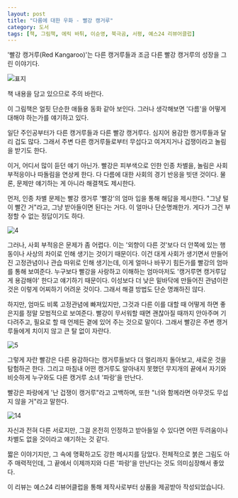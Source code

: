 ```yaml
---
layout: post
title: "다름에 대한 우화 - 빨강 캥거루"
category: 도서
tags: [책, 그림책, 에릭 바튀, 이순영, 북극곰, 서평, 예스24 리뷰어클럽]
---
```


'빨강 캥거루(Red Kangaroo)'는 다른 캥거루들과 조금 다른 빨강 캥거루의 성장을 그린 이야기다.

![표지](https://lh3.googleusercontent.com/-ux6ORWq5h3Y/Wcu4HMePErI/AAAAAAAAX74/TonkDZBuM_M7MwksB9igqTTpgUdvF1gUwCE0YBhgL/s480/red-kangaroo-book.jpg)

<div class="im im-warning">
책 내용을 담고 있으므로 주의 바란다.
</div>

이 그림책은 얼핏 단순한 애들용 동화 같아 보인다.
그러나 생각해보면 '다름'을 어떻게 대해야 하는가를 얘기하고 있다.

일단 주인공부터가 다른 캥거루들과 다른 빨강 캥거루다.
심지어 용감한 캥거루들과 달리 겁도 많다.
그래서 주변 다른 캥거루들로부터 무섭다고 여겨지거나 겁쟁이라고 놀림을 받기도 한다.

이거, 어디서 많이 듣던 얘기 아닌가.
빨강은 피부색으로 인한 인종 차별을,
놀림은 사회 부적응이나 따돌림을 연상케 한다.
다 다름에 대한 사회의 경기 반응을 빗댄 것이다.
물론, 문제만 얘기하는 게 아니라 해결책도 제시한다.

먼저, 인종 차별 문제는 빨강 캥거루 '빨강'의 엄마 입을 통해 해답을 제시한다.
"그냥 털이 빨간 거"라고, 그냥 받아들이면 된다는 거다.
이 얼마나 단순명쾌한가.
게다가 그건 부정할 수 없는 정답이기도 하다.

![4](https://lh3.googleusercontent.com/-QUV0usjKMy8/Wcu7UPXXgvI/AAAAAAAAX8Q/CD1R7LuQ98YHE5i7ASY0UW0msEoKIWocgCE0YBhgL/s640/red-kangaroo-book-4.jpg)

그러나, 사회 부적응은 문제가 좀 어렵다.
이는 '외향이 다른 것'보다 더 안쪽에 있는 행동이나 사상의 차이로 인해 생기는 것이기 때문이다.
이건 대게 사회가 생기면서 만들어진 고정관념이나 관습 따위로 인해 생기는데,
이게 얼마나 바꾸기 힘든가를 빨강의 엄마를 통해 보여준다.
누구보다 빨강을 사랑하고 이해하는 엄마마저도 '캥거루면 캥거루답게 용감해야' 한다고 얘기하기 때문이다.
이성보다 더 낮은 밑바닥에 만들어진 관념이란 것은 이렇게 어찌하기 어려운 것이다.
그래서 해결 방법도 단순 명쾌하진 않다.

하지만, 엄마도 비록 고정관념에 빠져있지만,
그것과 다른 이를 대할 때 어떻게 하면 좋은지를 정말 모범적으로 보여준다.
빨강이 무서워할 때면 괜찮아질 때까지 안아주며 기다려주고,
필요로 할 때 언제든 곁에 있어 주는 것으로 말이다.
그래서 빨강은 주변 캥거루들에게 치이지 않고 큰 탈 없이 자란다.

![5](https://lh3.googleusercontent.com/-JiKQQmJtZz0/Wcu7jZZ0OlI/AAAAAAAAX8g/zRT_HVRzFFE0NE7wbSuMs7-TNHC0UnYiACE0YBhgL/s640/red-kangaroo-book-5.jpg)

그렇게 자란 빨강은 다른 용감하다는 캥거루들보다 더 멀리까지 돌아보고,
새로운 것을 탐험하곤 한다.
그리고 마침내 어떤 캥거루도 알아내지 못했던 무지개의 끝에서
자기와 비슷하게 누구와도 다른 캥거루 소녀 '파랑'을 만난다.

빨강은 파랑에게 '난 겁쟁이 캥거루"라고 고백하며,
또한 "너와 함께라면 아무것도 무섭지 않을 거"라고 말한다.

![14](https://lh3.googleusercontent.com/-S93U68Jubsc/Wcu7vWSBL-I/AAAAAAAAX8w/daIm0Ixip4AYD6C_2_Uvbm8UNf8TWBXogCE0YBhgL/s640/red-kangaroo-book-14.jpg)

자신과 전혀 다른 서로지만, 그걸 온전히 인정하고 받아들일 수 있다면
어떤 두려움이나 차별도 없을 것이라고 얘기하는 것 같다.

짧은 이야기지만, 그 속에 명확하고도 강한 메시지를 담았다.
전체적으로 붉은 그림도 아주 매력적인데,
그 끝에서 이제까지와 다른 '파랑'을 만난다는 것도 의미심장해서 좋았다.



<div class="im im-info">
이 리뷰는 예스24 리뷰어클럽을 통해 제작사로부터 상품을 제공받아 작성되었습니다.
</div>
